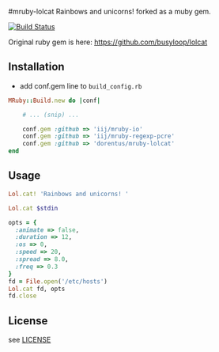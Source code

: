 #mruby-lolcat
Rainbows and unicorns! forked as a muby gem.

[![Build Status](https://travis-ci.org/dorentus/mruby-lolcat.svg?branch=master)](https://travis-ci.org/dorentus/mruby-lolcat)

Original ruby gem is here: https://github.com/busyloop/lolcat

## Installation
- add conf.gem line to `build_config.rb`

```ruby
MRuby::Build.new do |conf|

    # ... (snip) ...

    conf.gem :github => 'iij/mruby-io'
    conf.gem :github => 'iij/mruby-regexp-pcre'
    conf.gem :github => 'dorentus/mruby-lolcat'
end
```

## Usage
```ruby
Lol.cat! 'Rainbows and unicorns! '

Lol.cat $stdin

opts = {
  :animate => false,
  :duration => 12,
  :os => 0,
  :speed => 20,
  :spread => 8.0,
  :freq => 0.3
}
fd = File.open('/etc/hosts')
Lol.cat fd, opts
fd.close
```

## License
see [LICENSE](LICENSE)
